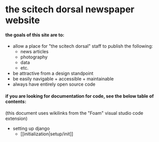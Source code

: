 # the scitech dorsal newspaper website
#### the goals of this site are to:
- allow a place for "the scitech dorsal" staff to publish the following:
    - news articles
    - photography
    - data
    - etc.
- be attractive from a design standpoint
- be easily navigable + accessible + maintainable
- always have entirely open source code

#### if you are looking for documentation for code, see the below table of contents:
(this document uses wikilinks from the "Foam" visual studio code extension)
- setting up django
    - [[initialization|setup/init]]